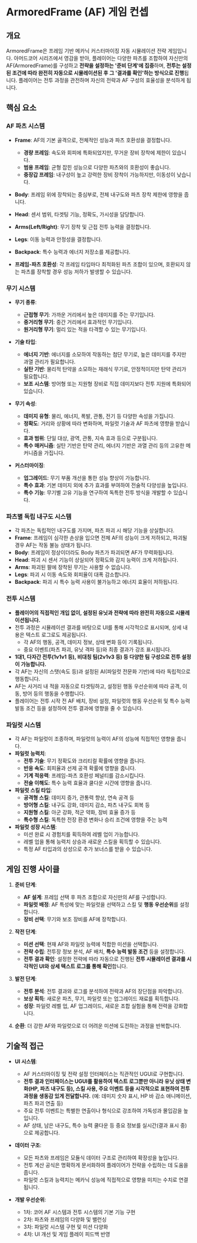 # ArmoredFrame (AF) 게임 컨셉

## 개요
ArmoredFrame은 프레임 기반 메카닉 커스터마이징 자동 시뮬레이션 전략 게임입니다. 아머드코어 시리즈에서 영감을 받아, 플레이어는 다양한 파츠를 조합하여 자신만의 AF(ArmoredFrame)를 구성하고 **전략을 설정하는 '준비 단계'에 집중**하며, **전투는 설정된 조건에 따라 완전히 자동으로 시뮬레이션된 후 그 '결과를 확인'하는 방식으로 진행**됩니다. 플레이어는 전투 과정을 관전하며 자신의 전략과 AF 구성의 효율성을 분석하게 됩니다.

## 핵심 요소

### AF 파츠 시스템
- **Frame**: AF의 기본 골격으로, 전체적인 성능과 파츠 호환성을 결정합니다.
  - **경량 프레임**: 속도와 회피에 특화되었지만, 무거운 장비 장착에 제한이 있습니다.
  - **범용 프레임**: 균형 잡힌 성능으로 다양한 파츠와의 호환성이 좋습니다.
  - **중장갑 프레임**: 내구성이 높고 강력한 장비 장착이 가능하지만, 이동성이 낮습니다.

- **Body**: 프레임 위에 장착되는 중심부로, 전체 내구도와 파츠 장착 제한에 영향을 줍니다.
- **Head**: 센서 범위, 타겟팅 기능, 정확도, 가시성을 담당합니다.
- **Arms(Left/Right)**: 무기 장착 및 근접 전투 능력을 결정합니다.
- **Legs**: 이동 능력과 안정성을 결정합니다.
- **Backpack**: 특수 능력과 에너지 저장소를 제공합니다.

- **프레임-파츠 호환성**: 각 프레임 타입마다 최적화된 파츠 조합이 있으며, 호환되지 않는 파츠를 장착할 경우 성능 저하가 발생할 수 있습니다.

### 무기 시스템
- **무기 종류**:
  - **근접형 무기**: 가까운 거리에서 높은 데미지를 주는 무기입니다.
  - **중거리형 무기**: 중간 거리에서 효과적인 무기입니다.
  - **원거리형 무기**: 멀리 있는 적을 타격할 수 있는 무기입니다.

- **기술 타입**:
  - **에너지 기반**: 에너지를 소모하여 작동하는 첨단 무기로, 높은 데미지를 주지만 과열 관리가 필요합니다.
  - **실탄 기반**: 물리적 탄약을 소모하는 재래식 무기로, 안정적이지만 탄약 관리가 필요합니다.
  - **보조 시스템**: 방어형 또는 지원형 장비로 직접 데미지보다 전투 지원에 특화되어 있습니다.

- **무기 속성**:
  - **데미지 유형**: 물리, 에너지, 폭발, 관통, 전기 등 다양한 속성을 가집니다.
  - **정확도**: 거리와 상황에 따라 변화하며, 파일럿 기술과 AF 파츠에 영향을 받습니다.
  - **효과 범위**: 단일 대상, 광역, 관통, 지속 효과 등으로 구분됩니다.
  - **특수 매커니즘**: 실탄 기반은 탄약 관리, 에너지 기반은 과열 관리 등의 고유한 메커니즘을 가집니다.

- **커스터마이징**:
  - **업그레이드**: 무기 부품 개선을 통한 성능 향상이 가능합니다.
  - **특수 효과**: 기본 데미지 외에 추가 효과를 부여하여 전술적 다양성을 높입니다.
  - **특수 기능**: 무기별 고유 기능을 연구하여 독특한 전투 방식을 개발할 수 있습니다.

### 파츠별 독립 내구도 시스템
- 각 파츠는 독립적인 내구도를 가지며, 파츠 파괴 시 해당 기능을 상실합니다.
- **Frame**: 프레임이 심각한 손상을 입으면 전체 AF의 성능이 크게 저하되고, 파괴될 경우 AF는 작동 불능 상태가 됩니다.
- **Body**: 프레임이 정상이더라도 Body 파츠가 파괴되면 AF가 무력화됩니다.
- **Head**: 파괴 시 센서 기능이 상실되어 정확도와 감지 능력이 크게 저하됩니다.
- **Arms**: 파괴된 팔에 장착된 무기는 사용할 수 없습니다.
- **Legs**: 파괴 시 이동 속도와 회피율이 대폭 감소합니다.
- **Backpack**: 파괴 시 특수 능력 사용이 불가능하고 에너지 효율이 저하됩니다.

### 전투 시스템
- **플레이어의 직접적인 개입 없이, 설정된 유닛과 전략에 따라 완전히 자동으로 시뮬레이션됩니다.**
- 전투 과정은 시뮬레이션 결과를 바탕으로 UI를 통해 시각적으로 표시되며, 상세 내용은 텍스트 로그로도 제공됩니다.
  - 각 AF의 행동, 공격, 데미지 정보, 상태 변화 등이 기록됩니다.
  - 중요 이벤트(파츠 파괴, 유닛 격파 등)와 최종 결과가 강조 표시됩니다.
- **1대1, 다자간 전투(1v1v1 등), 비대칭 팀(2v1v3 등) 등 다양한 팀 구성으로 전투 설정이 가능합니다.**
- 각 AF는 자신의 스탯(속도 등)과 설정된 AI(파일럿 전문화 기반)에 따라 독립적으로 행동합니다.
- AF는 사거리 내 적을 자동으로 타겟팅하고, 설정된 행동 우선순위에 따라 공격, 이동, 방어 등의 행동을 수행합니다.
- 플레이어는 전투 시작 전 AF 배치, 장비 설정, 파일럿의 행동 우선순위 및 특수 능력 발동 조건 등을 설정하여 전투 결과에 영향을 줄 수 있습니다.

### 파일럿 시스템
- 각 AF는 파일럿이 조종하며, 파일럿의 능력이 AF의 성능에 직접적인 영향을 줍니다.
- **파일럿 능력치**:
  - **전투 기술**: 무기 정확도와 크리티컬 확률에 영향을 줍니다.
  - **반응 속도**: 회피율과 선제 공격 확률에 영향을 줍니다.
  - **기계 적응력**: 프레임-파츠 호환성 페널티를 감소시킵니다.
  - **전술 이해도**: 특수 능력 효율과 쿨다운 시간에 영향을 줍니다.
- **파일럿 스킬 타입**:
  - **공격형 스킬**: 데미지 증가, 관통력 향상, 연속 공격 등
  - **방어형 스킬**: 내구도 강화, 데미지 감소, 파츠 내구도 회복 등
  - **지원형 스킬**: 아군 강화, 적군 약화, 장비 효율 증가 등
  - **특수형 스킬**: 독특한 전장 환경 변화나 승리 조건에 영향을 주는 능력
- **파일럿 성장 시스템**:
  - 미션 완료 시 경험치를 획득하여 레벨 업이 가능합니다.
  - 레벨 업을 통해 능력치 상승과 새로운 스킬을 획득할 수 있습니다.
  - 특정 AF 타입과의 상성으로 추가 보너스를 받을 수 있습니다.

## 게임 진행 사이클
1. **준비 단계**:
   - **AF 설계**: 프레임 선택 후 파츠 조합으로 자신만의 AF를 구성합니다.
   - **파일럿 배정**: AF 특성에 맞는 파일럿을 선택하고 스킬 및 **행동 우선순위**를 설정합니다.
   - **장비 선택**: 무기와 보조 장비를 AF에 장착합니다.

2. **작전 단계**:
   - **미션 선택**: 현재 AF와 파일럿 능력에 적합한 미션을 선택합니다.
   - **전략 수립**: 전투장 정보 분석, AF 배치, **특수 능력 발동 조건** 등을 설정합니다.
   - **전투 결과 확인**: 설정한 전략에 따라 자동으로 진행된 **전투 시뮬레이션 결과를 시각적인 UI와 상세 텍스트 로그를 통해 확인**합니다.

3. **발전 단계**:
   - **전투 분석**: 전투 결과와 로그를 분석하여 전략과 AF의 장단점을 파악합니다.
   - **보상 획득**: 새로운 파츠, 무기, 파일럿 또는 업그레이드 재료를 획득합니다.
   - **성장**: 파일럿 레벨 업, AF 업그레이드, 새로운 조합 실험을 통해 전력을 강화합니다.

4. **순환**: 더 강한 AF와 파일럿으로 더 어려운 미션에 도전하는 과정을 반복합니다.

## 기술적 접근
- **UI 시스템**:
  - AF 커스터마이징 및 전략 설정 인터페이스는 직관적인 UGUI로 구현합니다.
  - **전투 결과 인터페이스는 UGUI를 활용하여 텍스트 로그뿐만 아니라 유닛 상태 변화(HP, 파츠 내구도 등), 스킬 사용, 주요 이벤트 등을 시각적으로 표현하여 전투 과정을 생동감 있게 전달합니다.** (예: 데미지 숫자 표시, HP 바 감소 애니메이션, 파츠 파괴 연출 등)
  - 주요 전투 이벤트는 특별한 연출이나 형식으로 강조하여 가독성과 몰입감을 높입니다.
  - AF 상태, 남은 내구도, 특수 능력 쿨다운 등 중요 정보를 실시간(결과 표시 중)으로 제공합니다.

- **데이터 구조**:
  - 모든 파츠와 프레임은 모듈식 데이터 구조로 관리하여 확장성을 높입니다.
  - 전투 계산 공식은 명확하게 문서화하여 플레이어가 전략을 수립하는 데 도움을 줍니다.
  - 파일럿 스킬과 능력치는 메카닉 성능에 직접적으로 영향을 미치는 수치로 연결됩니다.

- **개발 우선순위**:
  - 1차: 코어 AF 시스템과 전투 시스템의 기본 기능 구현
  - 2차: 파츠와 프레임의 다양화 및 밸런싱
  - 3차: 파일럿 시스템 구현 및 미션 다양화
  - 4차: UI 개선 및 게임 플레이 피드백 반영